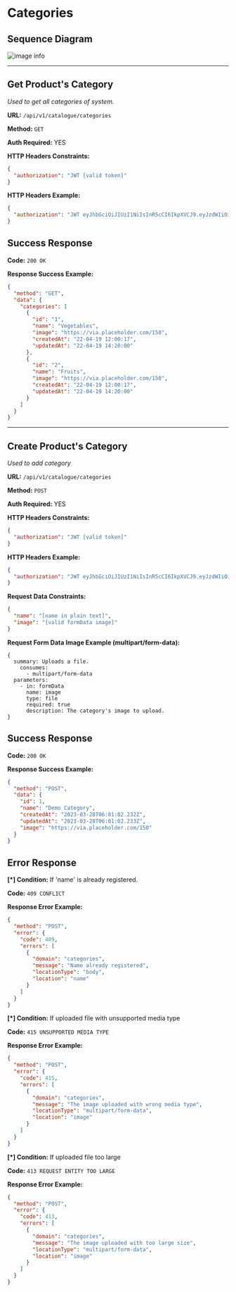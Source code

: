 # Categories

## Sequence Diagram

![image info](./assets/categories.png)

---

## Get Product's Category

_Used to get all categories of system._

**URL:** `/api/v1/catalogue/categories`

**Method:** `GET`

**Auth Required:** YES

**HTTP Headers Constraints:**

```json
{
  "authorization": "JWT [valid token]"
}
```

**HTTP Headers Example:**

```json
{
  "authorization": "JWT eyJhbGciOiJIUzI1NiIsInR5cCI6IkpXVCJ9.eyJzdWIiOiIxMjM0NTY3ODkwIiwibmFtZSI6IkpvaG4gRG9lIiwiaWF0IjoxNTE2MjM5MDIyfQ.SflKxwRJSMeKKF2QT4fwpMeJf36POk6yJV_adQssw5c"
}
```

## Success Response

**Code:** `200 OK`

**Response Success Example:**

```json
{
  "method": "GET",
  "data": {
    "categories": [
      {
        "id": "1",
        "name": "Vegetables",
        "image": "https://via.placeholder.com/150",
        "createdAt": "22-04-19 12:00:17",
        "updatedAt": "22-04-19 14:20:00"
      },
      {
        "id": "2",
        "name": "Fruits",
        "image": "https://via.placeholder.com/150",
        "createdAt": "22-04-19 12:00:17",
        "updatedAt": "22-04-19 14:20:00"
      }
    ]
  }
}
```

---

## Create Product's Category

_Used to add category_

**URL:** `/api/v1/catalogue/categories`

**Method:** `POST`

**Auth Required:** YES

**HTTP Headers Constraints:**

```json
{
  "authorization": "JWT [valid token]"
}
```

**HTTP Headers Example:**

```json
{
  "authorization": "JWT eyJhbGciOiJIUzI1NiIsInR5cCI6IkpXVCJ9.eyJzdWIiOiIxMjM0NTY3ODkwIiwibmFtZSI6IkpvaG4gRG9lIiwiaWF0IjoxNTE2MjM5MDIyfQ.SflKxwRJSMeKKF2QT4fwpMeJf36POk6yJV_adQssw5c"
}
```

**Request Data Constraints:**

```json
{
  "name": "[name in plain text]",
  "image": "[valid formData image]"
}
```

**Request Form Data Image Example (multipart/form-data):**

```
{
  summary: Uploads a file.
    consumes:
      - multipart/form-data
  parameters:
    - in: formData
      name: image
      type: file
      required: true
      description: The category's image to upload.
}
```

## Success Response

**Code:** `200 OK`

**Response Success Example:**

```json
{
  "method": "POST",
  "data": {
    "id": 1,
    "name": "Demo Category",
    "createdAt": "2023-03-28T06:01:02.232Z",
    "updatedAt": "2023-03-28T06:01:02.233Z",
    "image": "https://via.placeholder.com/150"
  }
}
```

## Error Response

**[*] Condition:** If 'name' is already registered.

**Code:** `409 CONFLICT`

**Response Error Example:**

```json
{
  "method": "POST",
  "error": {
    "code": 409,
    "errors": [
      {
        "domain": "categories",
        "message": "Name already registered",
        "locationType": "body",
        "location": "name"
      }
    ]
  }
}
```

**[*] Condition:** If uploaded file with unsupported media type

**Code:** `415 UNSUPPORTED MEDIA TYPE`

**Response Error Example:**

```json
{
  "method": "POST",
  "error": {
    "code": 415,
    "errors": [
      {
        "domain": "categories",
        "message": "The image uploaded with wrong media type",
        "locationType": "multipart/form-data",
        "location": "image"
      }
    ]
  }
}
```

**[*] Condition:** If uploaded file too large

**Code:** `413 REQUEST ENTITY TOO LARGE`

**Response Error Example:**

```json
{
  "method": "POST",
  "error": {
    "code": 413,
    "errors": [
      {
        "domain": "categories",
        "message": "The image uploaded with too large size",
        "locationType": "multipart/form-data",
        "location": "image"
      }
    ]
  }
}
```
